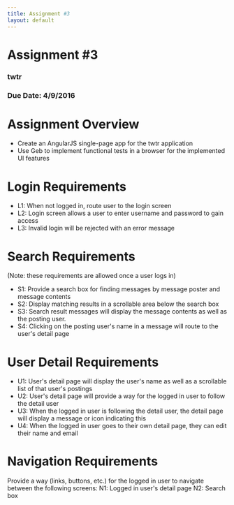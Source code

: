```yaml
---
title: Assignment #3
layout: default
---
```


# Assignment #3
### twtr
### Due Date: 4/9/2016

# Assignment Overview
- Create an AngularJS single-page app for the twtr application
- Use Geb to implement functional tests in a browser for the implemented UI features

# Login Requirements
- L1: When not logged in, route user to the login screen
- L2: Login screen allows a user to enter username and password to gain access
- L3: Invalid login will be rejected with an error message

# Search Requirements
(Note: these requirements are allowed once a user logs in)
- S1: Provide a search box for finding messages by message poster and message contents
- S2: Display matching results in a scrollable area below the search box
- S3: Search result messages will display the message contents as well as the posting user.
- S4: Clicking on the posting user's name in a message will route to the user's detail page

# User Detail Requirements
- U1: User's detail page will display the user's name as well as a scrollable list of that user's postings
- U2: User's detail page will provide a way for the logged in user to follow the detail user
- U3: When the logged in user is following the detail user, the detail page will display a message or icon indicating this
- U4: When the logged in user goes to their own detail page, they can edit their name and email

# Navigation Requirements
Provide a way (links, buttons, etc.) for the logged in user to navigate between the following screens:
N1: Logged in user's detail page
N2: Search box
